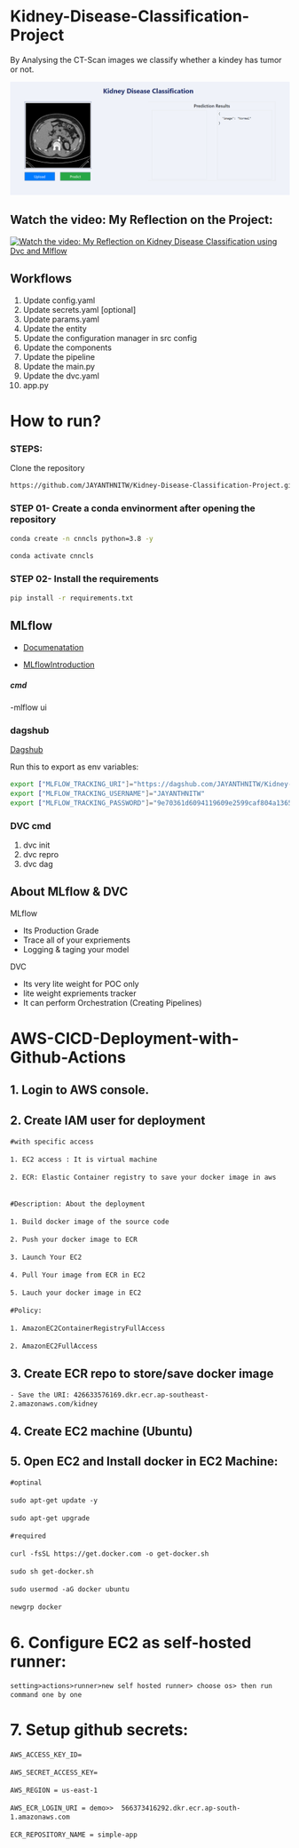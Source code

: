 # Kidney-Disease-Classification-Project
By Analysing the CT-Scan images we classify whether a kindey has  tumor or not. 

![Website image demo](kidney%20disease%20classification%20image.png)

## Watch the video: My Reflection on the Project:
[![Watch the video: My Reflection on Kidney Disease Classification using Dvc and Mlflow](https://img.youtube.com/vi/mmbI1ghn9zQ/maxresdefault.jpg)](https://www.youtube.com/watch?v=mmbI1ghn9zQ)


## Workflows

1. Update config.yaml
2. Update secrets.yaml [optional]
3. Update params.yaml
4. Update the entity
5. Update the configuration manager in src config
6. Update the components
7. Update the pipeline
8. Update the main.py
9. Update the dvc.yaml
10. app.py

# How to run?

### STEPS:

Clone the repository

```bash
https://github.com/JAYANTHNITW/Kidney-Disease-Classification-Project.git
```
### STEP 01- Create a conda envinorment after opening the repository

```bash
conda create -n cnncls python=3.8 -y
```

```bash
conda activate cnncls
```

### STEP 02- Install the requirements

```bash
pip install -r requirements.txt
```

## MLflow

- [Documenatation](https://www.mlflow.org/docs/2.3.1/index.html)

- [MLflowIntroduction](https://www.youtube.com/watch?v=qdcHHrsXA48)

##### cmd
-mlflow ui

### dagshub
[Dagshub](https://dagshub.com/)

Run this to export as env variables:
 ```bash
export ["MLFLOW_TRACKING_URI"]="https://dagshub.com/JAYANTHNITW/Kidney-Disease-Classification-Project.mlflow"
export ["MLFLOW_TRACKING_USERNAME"]="JAYANTHNITW"
export ["MLFLOW_TRACKING_PASSWORD"]="9e70361d6094119609e2599caf804a1365ab101d"

 ```

### DVC cmd 

1. dvc init
2. dvc repro
3. dvc dag

## About MLflow & DVC

MLflow

 - Its Production Grade
 - Trace all of your expriements
 - Logging & taging your model


DVC 

 - Its very lite weight for POC only
 - lite weight expriements tracker
 - It can perform Orchestration (Creating Pipelines)



# AWS-CICD-Deployment-with-Github-Actions

## 1. Login to AWS console.

## 2. Create IAM user for deployment

	#with specific access

	1. EC2 access : It is virtual machine

	2. ECR: Elastic Container registry to save your docker image in aws


	#Description: About the deployment

	1. Build docker image of the source code

	2. Push your docker image to ECR

	3. Launch Your EC2 

	4. Pull Your image from ECR in EC2

	5. Lauch your docker image in EC2

	#Policy:

	1. AmazonEC2ContainerRegistryFullAccess

	2. AmazonEC2FullAccess

	 
## 3. Create ECR repo to store/save docker image
    - Save the URI: 426633576169.dkr.ecr.ap-southeast-2.amazonaws.com/kidney

	
## 4. Create EC2 machine (Ubuntu) 

## 5. Open EC2 and Install docker in EC2 Machine:
	
	
	#optinal

	sudo apt-get update -y

	sudo apt-get upgrade
	
	#required

	curl -fsSL https://get.docker.com -o get-docker.sh

	sudo sh get-docker.sh

	sudo usermod -aG docker ubuntu

	newgrp docker
	
# 6. Configure EC2 as self-hosted runner:
    setting>actions>runner>new self hosted runner> choose os> then run command one by one


# 7. Setup github secrets:

    AWS_ACCESS_KEY_ID=

    AWS_SECRET_ACCESS_KEY=

    AWS_REGION = us-east-1

    AWS_ECR_LOGIN_URI = demo>>  566373416292.dkr.ecr.ap-south-1.amazonaws.com

    ECR_REPOSITORY_NAME = simple-app
